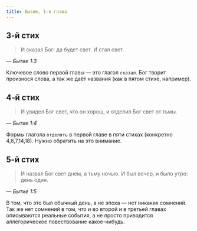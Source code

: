 ```yaml
---
title: Бытие, 1-я глава
---
```


## 3-й стих

> И сказал Бог: да будет свет. И стал свет.

— <cite>Бытие 1:3</cite>

Ключевое слово первой главы — это глагол `сказал`. Бог творит произнося слова, а так же даёт
названия (как в пятом стихе, например). 

## 4-й стих

> И увидел Бог свет, что он хорош, и отделил Бог свет от тьмы.

— <cite>Бытие 1:4</cite>

Формы глагола `отделять` в первой главе в пяти стихах (конкретно 4,6,7,14,18).
Нужно обратить на это внимание.

## 5-й стих

> И назвал Бог свет днем, а тьму ночью. И был вечер, и было утро: день один.

— <cite>Бытие 1:5</cite>

В том, что это был обычный день, а не эпоха — нет никаких сомнений. Так же нет сомнений в том, что
и во второй и в третьей главах описываются реальные события, а не просто приводится аллегорическое
повествование какое-нибудь.
